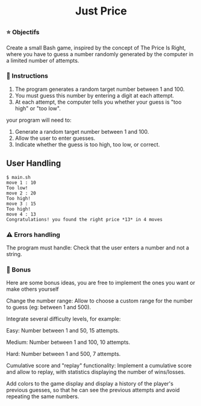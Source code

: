 # <p align="center">Just Price</p>
  


### ⭐ Objectifs

Create a small Bash game, inspired by the concept of The Price Is Right, where you have to guess a number randomly generated by the computer in a limited number of attempts.


### 📔 Instructions

1. The program generates a random target number between 1 and 100.
2. You must guess this number by entering a digit at each attempt.
3. At each attempt, the computer tells you whether your guess is "too high" or "too low".

your program will need to:

1. Generate a random target number between 1 and 100.
2. Allow the user to enter guesses.
3. Indicate whether the guess is too high, too low, or correct.

## User Handling

```
$ main.sh
move 1 : 10
Too low!
move 2 : 20
Too high!
move 3 : 15
Too high!
move 4 : 13
Congratulations! you found the right price *13* in 4 moves

```

### ⚠️ Errors handling

The program must handle:
Check that the user enters a number and not a string.

### 🎁 Bonus

Here are some bonus ideas, you are free to implement the ones you want or make others yourself

Change the number range: Allow to choose a custom range for the number to guess (eg: between 1 and 500).

Integrate several difficulty levels, for example:

Easy: Number between 1 and 50, 15 attempts.

Medium: Number between 1 and 100, 10 attempts.

Hard: Number between 1 and 500, 7 attempts.

Cumulative score and "replay" functionality: Implement a cumulative score and allow to replay, with statistics displaying the number of wins/losses.

Add colors to the game display and display a history of the player's previous guesses, so that he can see the previous attempts and avoid repeating the same numbers.
